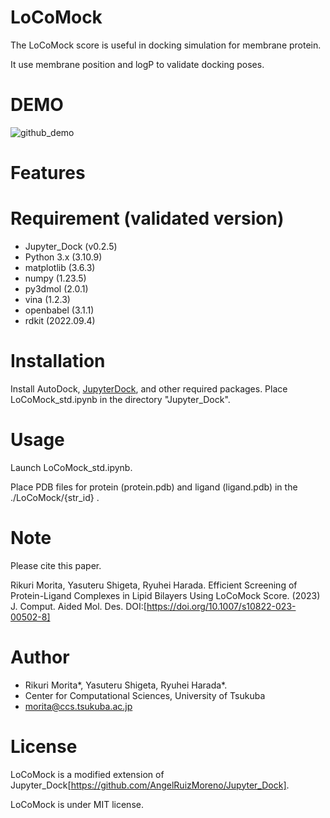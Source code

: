 # LoCoMock

The LoCoMock score is useful in docking simulation for membrane protein.


It use membrane position and logP to validate docking poses.
  
# DEMO  
![github_demo](https://user-images.githubusercontent.com/3397013/225182550-fb2f4b51-b209-484b-8592-6374a0fbaf1c.png)

# Features

 
# Requirement (validated version)
  
- Jupyter_Dock (v0.2.5)
- Python 3.x (3.10.9)
 - matplotlib                (3.6.3)
 - numpy                     (1.23.5)
 - py3dmol                   (2.0.1)
 - vina                      (1.2.3)
 - openbabel                 (3.1.1)
 - rdkit                     (2022.09.4)
 
 
# Installation
Install AutoDock, [JupyterDock](https://github.com/AngelRuizMoreno/Jupyter_Dock), and other required packages.
Place LoCoMock_std.ipynb in the directory "Jupyter_Dock".

 
# Usage
Launch LoCoMock_std.ipynb.


Place PDB files for protein (protein.pdb) and ligand (ligand.pdb) in the ./LoCoMock/{str_id} .

 
# Note
Please cite this paper.


Rikuri Morita, Yasuteru Shigeta, Ryuhei Harada. Efficient Screening of Protein-Ligand Complexes in Lipid Bilayers Using LoCoMock Score. (2023) J. Comput. Aided Mol. Des. DOI:[https://doi.org/10.1007/s10822-023-00502-8]

 
# Author
- Rikuri Morita*, Yasuteru Shigeta, Ryuhei Harada*.
- Center for Computational Sciences, University of Tsukuba
- morita@ccs.tsukuba.ac.jp
 
# License
LoCoMock is a modified extension of Jupyter_Dock[https://github.com/AngelRuizMoreno/Jupyter_Dock].

LoCoMock is under MIT license.
